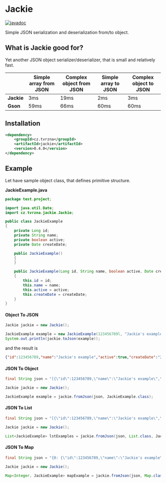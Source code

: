 # Jackie
[![javadoc](https://javadoc.io/badge2/cz.tvrzna/jackie/0.4.0/javadoc.svg)](https://javadoc.io/doc/cz.tvrzna/jackie/0.4.0)

Simple JSON serialization and deserialization from/to object.

## What is Jackie good for?
Yet another JSON object serializer/deserializer, that is small and relatively fast.

|   | **Simple array from JSON** | **Complex object from JSON** | **Simple array to JSON** | **Complex object to JSON** |
--- | --- | --- | --- | ---
| **Jackie** | 3ms | 19ms | 2ms | 3ms |
| **Gson** | 59ms | 66ms | 60ms | 60ms |

## Installation
```xml
<dependency>
    <groupId>cz.tvrzna</groupId>
    <artifactId>jackie</artifactId>
    <version>0.4.0</version>
</dependency>
```

## Example
Let have sample object class, that defines primitive structure.

__JackieExample.java__
```java
package test.project;

import java.util.Date;
import cz.tvrzna.jackie.Jackie;

public class JackieExample
{
	private Long id;
	private String name;
	private boolean active;
	private Date createDate;

	public JackieExample()
	{
	}

	public JackieExample(Long id, String name, boolean active, Date createDate)
	{
		this.id = id;
		this.name = name;
		this.active = active;
		this.createDate = createDate;
	}
}

```

#### Object To JSON

```java
Jackie jackie = new Jackie();

JackieExample example = new JackieExample(123456789l, "Jackie's example", true, new Date());
System.out.println(jackie.toJson(example));
```

and the result is

```json
{"id":123456789,"name":"Jackie's example","active":true,"createDate":"2020-03-10T13:43:24"}
```

#### JSON To Object
```java
final String json = "[{\"id\":123456789,\"name\":\"Jackie's example\",\"active\":true,\"createDate\":\"2020-03-10T13:43:24\"}]";

Jackie jackie = new Jackie();

JackieExample example = jackie.fromJson(json, JackieExample.class);
````

#### JSON To List
```java
final String json = "[{\"id\":123456789,\"name\":\"Jackie's example\",\"active\":true,\"createDate\":\"2020-03-10T13:43:24\"}]";

Jackie jackie = new Jackie();

List<JackieExample> lstExamples = jackie.fromJson(json, List.class, JackieExample.class);
````

#### JSON To Map
```java
final String json = "{0: {\"id\":123456789,\"name\":\"Jackie's example\",\"active\":true,\"createDate\":\"2020-03-10T13:43:24\"}}";

Jackie jackie = new Jackie();

Map<Integer, JackieExample> mapExample = jackie.fromJson(json, Map.class, Integer.class, JackieExample.class);
````